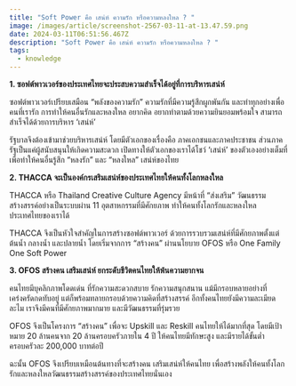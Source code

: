 ```yaml
---
title: "Soft Power คือ เสน่ห์ ความรัก หรือความหลงใหล ? "
image: /images/article/screenshot-2567-03-11-at-13.47.59.png
date: 2024-03-11T06:51:56.467Z
description: "Soft Power คือ เสน่ห์ ความรัก หรือความหลงใหล ? "
tags:
  - knowledge
---
```

**1. ซอฟต์พาวเวอร์ของประเทศไทยจะประสบความสำเร็จได้อยู่ที่การบริหารเสน่ห์**

ซอฟต์พาวเวอร์เปรียบเสมือน “พลังของความรัก” ความรักที่มีความรู้สึกผูกพันกัน และทำทุกอย่างเพื่อคนทึ่เรารัก การทำให้คนอื่นรักและหลงใหล อยากคิด อยากทำตามด้วยความยินยอมพร้อมใจ สามารถสำเร็จได้ด้วยการบริหาร ‘เสน่ห์’

รัฐบาลจึงต้องเข้ามาช่วยบริหารเสน่ห์ โดยมีตัวเอกของเรื่องคือ ภาคเอกชนและภาคประชาชน ส่วนภาครัฐเป็นแค่ผู้สนับสนุนให้เกิดความสะดวก  เปิดทางให้ตัวเอกของเราได้โชว์ ‘เสน่ห์’ ของตัวเองอย่างเต็มที่เพื่อทำให้คนอื่นรู้สึก “หลงรัก” และ “หลงใหล” เสน่ห์ของไทย



**2. THACCA จะเป็นองค์กรเสริมเสน่ห์ของประเทศไทยให้คนทั้งโลกหลงใหล**

THACCA หรือ Thailand Creative Culture Agency มีหน้าที่ “ส่งเสริม” วัฒนธรรมสร้างสรรค์อย่างเป็นระบบผ่าน 11 อุตสาหกรรมที่มีศักยภาพ ทำให้คนทั้งโลกรักและหลงใหลประเทศไทยของเราได้

THACCA จึงเป็นหัวใจสำคัญในการสร้างซอฟต์พาวเวอร์ ด้วยการรวบรวมเสน่ห์ที่มีศักยภาพตั้งแต่ต้นน้ำ กลางน้ำ และปลายน้ำ โดยเริ่มจากการ “สร้างคน” ผ่านนโยบาย OFOS หรือ One Family One Soft Power



**3. OFOS สร้างคน เสริมเสน่ห์ ยกระดับชีวิตคนไทยให้พ้นความยากจน**

คนไทยมีบุคลิกภาพโดดเด่น ที่รักความสะดวกสบาย รักความสนุกสนาน แม้มีกรอบหลายอย่างที่เคร่งครัดกดทับอยู่ แต่ก็พร้อมทลายกรอบด้วยความคิดที่สร้างสรรค์ อีกทั้งคนไทยยังมีความละเมียดละไม เราจึงมีคนที่มีศักยภาพมากมาย และมีวัฒนธรรมที่รุ่มรวย

OFOS จึงเป็นโครงการ “สร้างคน” เพื่อจะ Upskill และ Reskill คนไทยให้ได้มากที่สุด โดยมีเป้าหมาย 20 ล้านคนจาก 20 ล้านครอบครัวภายใน 4 ปี ให้คนไทยมีทักษะสูง และมีรายได้ขั้นต่ำครอบครัวละ 200,000 บาทต่อปี 



ฉะนั้น OFOS จึงเปรียบเหมือนต้นทางที่จะสร้างคน เสริมเสน่ห์ให้คนไทย เพื่อสร้างพลังให้คนทั้งโลกรักและหลงใหลวัฒนธรรมสร้างสรรค์ของประเทศไทยนั่นเอง
